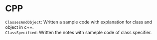 # CPP

`ClassesAndObject`: Written a sample code with explanation for class and object in c++.  
`ClassSpecified`: Written the notes with sameple code of class specifier.  